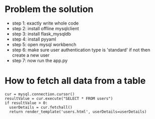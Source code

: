 # Problem the solution
- step 1: exactly write whole code
- step 2: install offline mysqlclient
- step 3: install flask_mysqldb
- step 4: install pyyaml
- step 5: open mysql workbench
- step 6: make sure user authentication type is 'standard' if not then create a new user
- step 7: now run the app.py

# How to fetch all data from a table
```
cur = mysql.connection.cursor()
resultValue = cur.execute("SELECT * FROM users")
if resultValue > 0:
  userDetails = cur.fetchall()
  return render_template('users.html', userDetails=userDetails)
```
